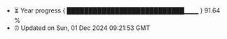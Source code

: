 - ⏳ Year progress { ███████████████████████████▁▁▁ } 91.64 %
- ⏰ Updated on Sun, 01 Dec 2024 09:21:53 GMT

